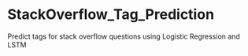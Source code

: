 # StackOverflow_Tag_Prediction
Predict tags for stack overflow questions using Logistic Regression and LSTM
